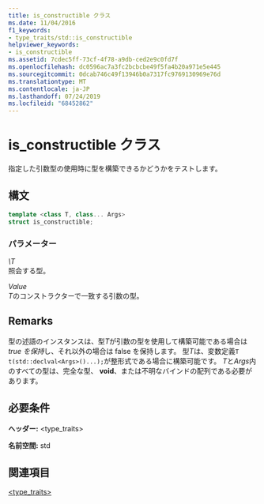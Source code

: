 ```yaml
---
title: is_constructible クラス
ms.date: 11/04/2016
f1_keywords:
- type_traits/std::is_constructible
helpviewer_keywords:
- is_constructible
ms.assetid: 7cdec5ff-73cf-4f78-a9db-ced2e9c0fd7f
ms.openlocfilehash: dc0596ac7a3fc2bcbcbe49f5fa4b20a971e5e445
ms.sourcegitcommit: 0dcab746c49f13946b0a7317fc9769130969e76d
ms.translationtype: MT
ms.contentlocale: ja-JP
ms.lasthandoff: 07/24/2019
ms.locfileid: "68452862"
---
```

# <a name="isconstructible-class"></a>is_constructible クラス

指定した引数型の使用時に型を構築できるかどうかをテストします。

## <a name="syntax"></a>構文

```cpp
template <class T, class... Args>
struct is_constructible;
```

### <a name="parameters"></a>パラメーター

*\T*\
照会する型。

*Value*\
*T*のコンストラクターで一致する引数の型。

## <a name="remarks"></a>Remarks

型の述語のインスタンスは、型*T*が引数の型を使用して構築可能である場合は*true を保持*し、それ以外の場合は false を保持します。 型*T*は、変数定義`T t(std::declval<Args>()...);`が整形式である場合に構築可能です。 *T*と*Args*内のすべての型は、完全な型、 **void**、または不明なバインドの配列である必要があります。

## <a name="requirements"></a>必要条件

**ヘッダー:** \<type_traits>

**名前空間:** std

## <a name="see-also"></a>関連項目

[<type_traits>](../standard-library/type-traits.md)
